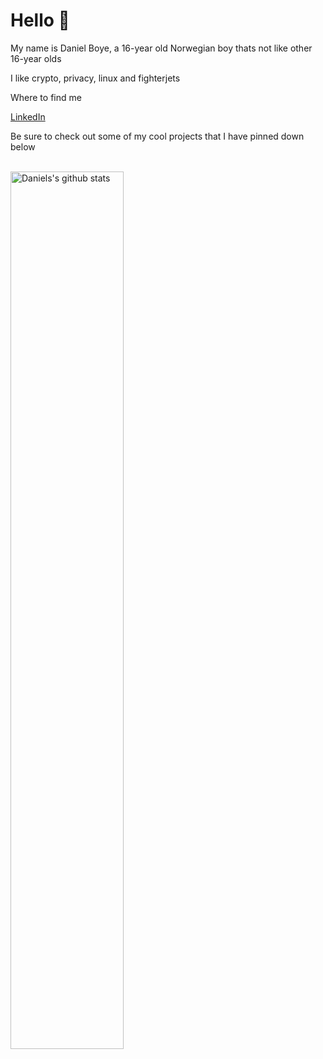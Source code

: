 # Hello 👋

My name is Daniel Boye, a 16-year old Norwegian boy thats not like other 16-year olds

I like crypto, privacy, linux and fighterjets

Where to find me 

[LinkedIn](https://www.linkedin.com/in/danielboye/) 

Be sure to check out some of my cool projects that I have pinned down below

<br>

<a href="https://github.com/swepool/github-readme-stats">
   <img width="60%" alt="Daniels's github stats" src="https://github-readme-stats.vercel.app/api?username=DanielBoye&show_icons=true&hide_border=true" />
</a>




 
 
